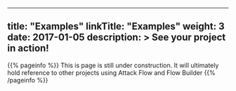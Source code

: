 
---
title: "Examples"
linkTitle: "Examples"
weight: 3
date: 2017-01-05
description: >
  See your project in action!
---

{{% pageinfo %}}
This is page is still under construction.  It will ultimately hold reference to other projects using Attack Flow and Flow Builder
{{% /pageinfo %}}
